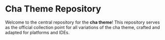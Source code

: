 # Cha Theme Repository

Welcome to the central repository for the **cha theme**! This repository serves as the official collection point for all variations of the cha theme, crafted and adapted for platforms and IDEs.